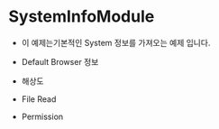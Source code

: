 # SystemInfoModule

- 이 예제는기본적인 System 정보를 가져오는 예제 입니다.

- Default Browser 정보
- 해상도
- File Read
- Permission
